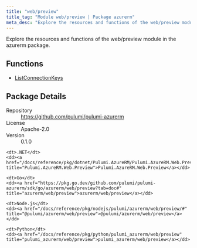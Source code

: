 ```yaml
---
title: "web/preview"
title_tag: "Module web/preview | Package azurerm"
meta_desc: "Explore the resources and functions of the web/preview module in the azurerm package."
---
```


<!-- WARNING: this file was generated by Pulumi Docs Generator. -->
<!-- Do not edit by hand unless you're certain you know what you are doing! -->

Explore the resources and functions of the web/preview module in the azurerm package.

<h2 id="functions">Functions</h2>
<ul class="api">
    <li><a href="listconnectionkeys" title="ListConnectionKeys"><span class="symbol function"></span>ListConnectionKeys</a></li>
</ul>

<h2 id="package-details">Package Details</h2>
<dl class="package-details">
	<dt>Repository</dt>
	<dd><a href="https://github.com/pulumi/pulumi-azurerm">https://github.com/pulumi/pulumi-azurerm</a></dd>
	<dt>License</dt>
	<dd>Apache-2.0</dd>
	<dt>Version</dt>
	<dd>0.1.0</dd>
</dl>



<dl class="tabular">

    <dt>.NET</dt>
    <dd><a href="/docs/reference/pkg/dotnet/Pulumi.AzureRM/Pulumi.AzureRM.Web.Preview.html" title="Pulumi.AzureRM.Web.Preview">Pulumi.AzureRM.Web.Preview</a></dd>

    <dt>Go</dt>
    <dd><a href="https://pkg.go.dev/github.com/pulumi/pulumi-azurerm/sdk/go/azurerm/web/preview?tab=doc#" title="azurerm/web/preview">azurerm/web/preview</a></dd>

    <dt>Node.js</dt>
    <dd><a href="/docs/reference/pkg/nodejs/pulumi/azurerm/web/preview/#" title="@pulumi/azurerm/web/preview">@pulumi/azurerm/web/preview</a></dd>

    <dt>Python</dt>
    <dd><a href="/docs/reference/pkg/python/pulumi_azurerm/web/preview" title="pulumi_azurerm/web/preview">pulumi_azurerm/web/preview</a></dd>

</dl>

